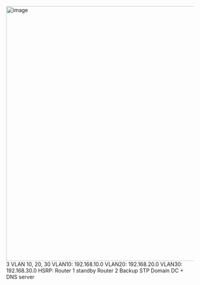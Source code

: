 <img width="1318" height="684" alt="image" src="https://github.com/user-attachments/assets/214c12ad-3e1c-4623-a323-6a4f5c6f056d" />
3 VLAN 10, 20, 30
VLAN10: 192.168.10.0
VLAN20: 192.168.20.0
VLAN30: 192.168.30.0
HSRP: Router 1 standby Router 2 Backup
STP
Domain DC + DNS server
